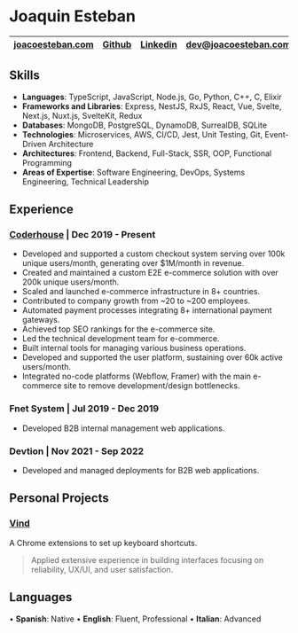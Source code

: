 # Joaquin Esteban

| [joacoesteban.com](https://joacoesteban.com) | [Github](https://github.com/joacoesteban) | [Linkedin](https://www.linkedin.com/in/joaquin-esteban/) | dev@joacoesteban.com | `+393280739643` |
| -------------------------------------------- | ----------------------------------------- | -------------------------------------------------------- | -------------------- | --------------- |

## Skills
- **Languages**: TypeScript, JavaScript, Node.js, Go, Python, C++, C, Elixir
- **Frameworks and Libraries**: Express, NestJS, RxJS, React, Vue, Svelte, Next.js, Nuxt.js, SvelteKit, Redux
- **Databases**: MongoDB, PostgreSQL, DynamoDB, SurrealDB, SQLite
- **Technologies**: Microservices, AWS, CI/CD, Jest, Unit Testing, Git, Event-Driven Architecture
- **Architectures**: Frontend, Backend, Full-Stack, SSR, OOP, Functional Programming
- **Areas of Expertise**: Software Engineering, DevOps, Systems Engineering, Technical Leadership

## Experience

### [Coderhouse](https://coderhouse.com) | Dec 2019 - Present
- Developed and supported a custom checkout system serving over 100k unique users/month, generating over $1M/month in revenue.
- Created and maintained a custom E2E e-commerce solution with over 200k unique users/month.
- Scaled and launched e-commerce infrastructure in 8+ countries.
- Contributed to company growth from ~20 to ~200 employees.
- Automated payment processes integrating 8+ international payment gateways.
- Achieved top SEO rankings for the e-commerce site.
- Led the technical development team for e-commerce.
- Built internal tools for managing various business operations.
- Developed and supported the user platform, sustaining over 60k active users/month.
- Integrated no-code platforms (Webflow, Framer) with the main e-commerce site to remove development/design bottlenecks.

### Fnet System | Jul 2019 - Dec 2019
- Developed B2B internal management web applications.

### Devtion | Nov 2021 - Sep 2022
- Developed and managed deployments for B2B web applications.

## Personal Projects
### [Vind](https://vind-works.io)
A Chrome extensions to set up keyboard shortcuts.
> Applied extensive experience in building interfaces focusing on reliability, UX/UI, and user satisfaction.

## Languages

• **Spanish**: Native
• **English**: Fluent, Professional
• **Italian**: Advanced
